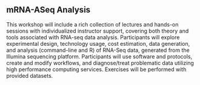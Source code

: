 mRNA-ASeq Analysis
-----------

This workshop will include a rich collection of lectures and hands-on sessions with individualized instructor support, covering both theory and tools associated with RNA-seq data analysis. Participants will explore experimental design, technology usage, cost estimation, data generation, and analysis (command-line and R) of RNA-Seq data, generated from the Illumina sequencing platform. Participants will use software and protocols, create and modify workflows, and diagnose/treat problematic data utilizing high performance computing services. Exercises will be performed with provided datasets.
